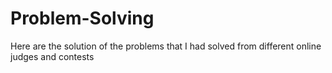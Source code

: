 # Problem-Solving

Here are the solution of the problems that I had solved from different online judges and contests
